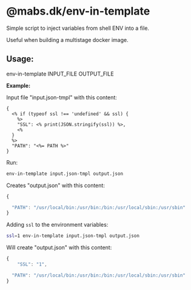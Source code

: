 # @mabs.dk/env-in-template

Simple script to inject variables from shell ENV into a file.

Useful when building a multistage docker image.

## Usage:
env-in-template INPUT_FILE OUTPUT_FILE

**Example:**

Input file "input.json-tmpl" with this content:
```
{
  <% if (typeof ssl !== 'undefined' && ssl) {
    %>
    "SSL": <% print(JSON.stringify(ssl)) %>,
    <%
  }
  %>
  "PATH": "<%= PATH %>"
}
```

Run:
```bash
env-in-template input.json-tmpl output.json
```

Creates "output.json" with this content:
```javascript
{

  "PATH": "/usr/local/bin:/usr/bin:/bin:/usr/local/sbin:/usr/sbin"
}
```

Adding `ssl` to the environment variables:
```bash
ssl=1 env-in-template input.json-tmpl output.json
```

Will create "output.json" with this content:
```javascript
{
    "SSL": "1",

  "PATH": "/usr/local/bin:/usr/bin:/bin:/usr/local/sbin:/usr/sbin"
}
```
